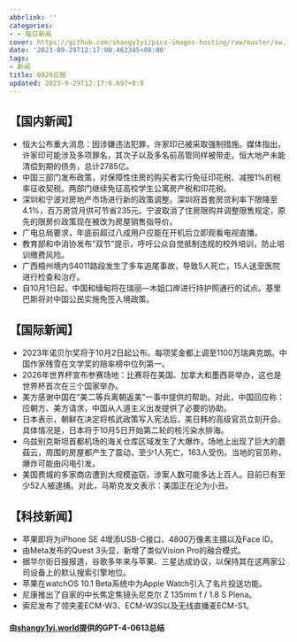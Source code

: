 ```yaml
---
abbrlink: ''
categories:
- - 每日新闻
cover: https://github.com/shangy1yi/picx-images-hosting/raw/master/xw.1a15yyeng45c.webp
date: '2023-09-29T12:17:00.462345+08:00'
tags:
- 新闻
title: 0929日报
updated: 2023-9-29T12:17:6.697+8:0
---
```

## 【国内新闻】

* 恒大公布重大消息：因涉嫌违法犯罪，许家印已被采取强制措施。媒体指出，许家印可能涉及多项罪名，其次子以及多名前高管同样被带走。恒大地产未能清偿到期的债务，总计2785亿。
* 中国三部门发布政策，对保障性住房的购买者实行免征印花税、减按1%的税率征收契税。两部门继续免征高校学生公寓房产税和印花税。
* 深圳和宁波对房地产市场进行新的政策调整。深圳将首套房贷利率下限降至4.1%，百万房贷月供可节省235元。宁波取消了住房限购并调整限售规定，原先的限房价政策现在被改为房屋销售指导价。
* 广电总局要求，年底前超过八成用户应能在开机后立即观看电视直播。
* 教育部和中消协发布“双节”提示，呼吁公众自觉抵制违规的校外培训，防止培训缴费风险。
* 广西梧州境内S4011路段发生了多车追尾事故，导致5人死亡，15人送至医院进行检查和治疗。
* 自10月1日起，中国和缅甸将在瑞丽—木姐口岸进行持护照通行的试点。基里巴斯将对中国公民实施免签入境政策。

## 【国际新闻】

* 2023年诺贝尔奖将于10月2日起公布。每项奖金都上调至1100万瑞典克朗。中国作家残雪在文学奖的赔率榜中位列第一。
* 2026年世界杯宣布参赛场地：比赛将在美国、加拿大和墨西哥举办，这也是世界杯首次在三个国家举办。
* 美方感谢中国在“美二等兵离朝返美”一事中提供的帮助。对此，中国回应称：应朝方、美方请求，中国从人道主义出发提供了必要的协助。
* 日本表示，朝鲜在决定将核武政策写入宪法后，美日韩的高级官员立刻开会。具体情况是，日本将于10月5日开始第二轮的核污染水排海。
* 乌兹别克斯坦首都机场的海关仓库区域发生了大爆炸，场地上出现了巨大的蘑菇云，周围的房屋都产生了震动，至少1人死亡，163人受伤。当地的官员称，爆炸可能由闪电引发。
* 美国费城的多家商店遭到大规模盗窃，涉案人数可能多达上百人。目前已有至少52人被逮捕。对此，马斯克发文表示：美国正在沦为小丑。

## 【科技新闻】

* 苹果即将为iPhone SE 4增添USB-C接口、4800万像素主摄以及Face ID。
* 由Meta发布的Quest 3头显，新增了类似Vision Pro的融合模式。
* 据华尔街日报报道，谷歌多年来与苹果、三星达成协议，以保持其在这两家公司设备上的默认搜索引擎地位。
* 苹果在watchOS 10.1 Beta系统中为Apple Watch引入了名片投送功能。
* 尼康推出了自家的中长焦定焦镜头尼克尔 Z 135mm f / 1.8 S Plena。
* 索尼发布了领夹麦ECM-W3、ECM-W3S以及无线直播麦ECM-S1。


#### 由[shangy1yi.world](https://shangy1yi.world)提供的GPT-4-0613总结
